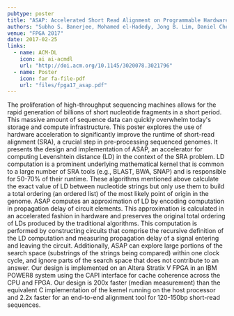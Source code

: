 ```yaml
---
pubtype: poster
title: "ASAP: Accelerated Short Read Alignment on Programmable Hardware"
authors: "Subho S. Banerjee, Mohamed el-Hadedy, Jong B. Lim, Daniel Chen, Zbigniew T. Kalbarczyk, Deming Chen and Ravishankar K. Iyer"
venue: "FPGA 2017"
date: 2017-02-25
links:
  - name: ACM-DL
    icon: ai ai-acmdl
    url: "http://doi.acm.org/10.1145/3020078.3021796"
  - name: Poster
    icon: far fa-file-pdf
    url: "files/fpga17_asap.pdf"
---
```


The proliferation of high-throughput sequencing machines allows for the rapid generation of billions of short nucleotide
fragments in a short period. This massive amount of sequence data can quickly overwhelm today's storage and compute
infrastructure. This poster explores the use of hardware acceleration to significantly improve the runtime of short-read
alignment (SRA), a crucial step in pre-processing sequenced genomes. It presents the design and implementation of ASAP,
an accelerator for computing Levenshtein distance (LD) in the context of the SRA problem. LD computation is a prominent
underlying mathematical kernel that is common to a large number of SRA tools (e.g., BLAST, BWA, SNAP) and is responsible
for 50-70% of their runtime. These algorithms mentioned above calculate the exact value of LD between nucleotide strings
but only use them to build a total ordering (an ordered list) of the most likely point of origin in the genome. ASAP
computes an approximation of LD by encoding computation in propagation delay of circuit elements. This approximation is
calculated in an accelerated fashion in hardware and preserves the original total ordering of LDs produced by the
traditional algorithms. This computation is performed by constructing circuits that comprise the recursive definition of
the LD computation and measuring propagation delay of a signal entering and leaving the circuit. Additionally, ASAP can
explore large portions of the search space (substrings of the strings being compared) within one clock cycle, and ignore
parts of the search space that does not contribute to an answer. Our design is implemented on an Altera Stratix V FPGA
in an IBM POWER8 system using the CAPI interface for cache coherence across the CPU and FPGA. Our design is 200x faster
(median measurement) than the equivalent C implementation of the kernel running on the host processor and 2.2x faster
for an end-to-end alignment tool for 120-150bp short-read sequences.
